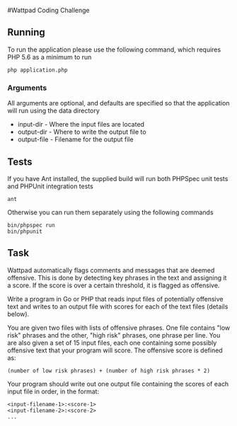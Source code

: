 #Wattpad Coding Challenge

## Running

To run the application please use the following command, which requires PHP 5.6 as a minimum to run

    php application.php
    
### Arguments

All arguments are optional, and defaults are specified so that the application will run using the data directory

* input-dir - Where the input files are located
* output-dir - Where to write the output file to
* output-file - Filename for the output file

## Tests

If you have Ant installed, the supplied build will run both PHPSpec unit tests and PHPUnit integration tests

    ant
    
Otherwise you can run them separately using the following commands

    bin/phpspec run
    bin/phpunit
    
## Task

Wattpad automatically flags comments and messages that are deemed offensive. This is done by detecting key phrases in the text and assigning it a score. If the score is over a certain threshold, it is flagged as offensive.

Write a program in Go or PHP that reads input files of potentially offensive text and writes to an output file with scores for each of the text files (details below).

You are given two files with lists of offensive phrases. One file contains "low risk" phrases and the other, "high risk" phrases, one phrase per line. You are also given a set of 15 input files, each one containing some possibly offensive text that your program will score. The offensive score is defined as:

`(number of low risk phrases) + (number of high risk phrases * 2)`
    
Your program should write out one output file containing the scores of each input file in order, in the format:

    <input-filename-1>:<score-1>
    <input-filename-2>:<score-2>
    ...        